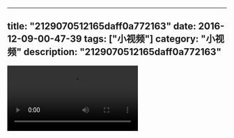 
---
title: "2129070512165daff0a772163"
date: 2016-12-09-00-47-39
tags: ["小视频"]
category: "小视频"
description: "2129070512165daff0a772163"
---
<video src="http://ohtsqip0g.bkt.clouddn.com/2129070512165daff0a772163.mp4" controls="controls"></video>
